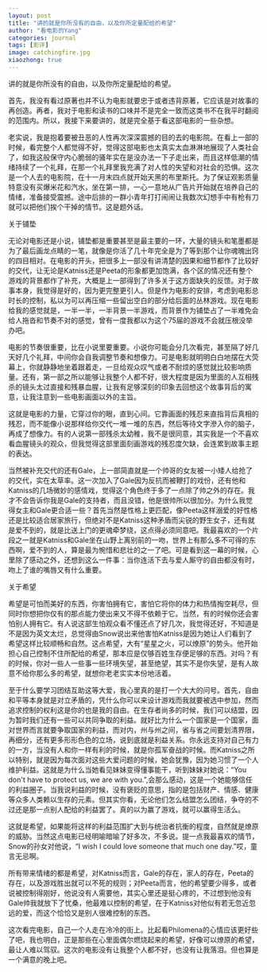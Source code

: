 ```yaml
---
layout: post
title: "讲的就是你所没有的自由，以及你所定量配给的希望"
author: "看电影的Yang"
categories: journal
tags: [影评]
image: catchingfire.jpg
xiaozhong: true
---
```

讲的就是你所没有的自由，以及你所定量配给的希望。

首先，我没有看过原著也并不认为电影就要忠于或者违背原著，它应该是对故事的再创造。再者，我对于电影和读书的口味并不是完全一致而这类书不在我平时翻阅的范围内。所以，我接下来要讲的，就是完全基于看这部电影的一些杂想。

老实说，我是抱着要被丑恶的人性再次深深震撼的目的去的电影院。在看上一部的时候，看完整个人都觉得不好，觉得这部电影也太真实太血淋淋地展现了人类社会了，如我这般保守内心脆弱的骚年实在是没办法一下子走出来，而且这样低潮的情绪持续了一个礼拜，在那一个礼拜里我充满了对人性的失望和对社会的恐惧。这次是一个人去的电影院，在十一月末四点就开始天黑的布里斯托。为了保证观影质量特意没有买爆米花和汽水，坐在第一排，一心一意地从广告片开始就在培养自己的情绪，准备接受震撼。途中后排的一群小青年打打闹闹让我数次幻想手中有枪有刀就可以把他们挨个干掉的情节。这是题外话。

关于铺垫

无论对电影还是小说，铺垫都是重要甚至是最主要的一环，大量的镜头和笔墨都是为了最后画龙点睛的一笔，就像是你活了几十年完全是为了等到那个让你魂魄出窍的四目相对。在电影的开头，把很多上一部没有讲清楚的因果和细节都作了比较好的交代，让无论是Katniss还是Peeta的形象都更加饱满，各个区的情况还有整个游戏的背景都作了补充，大概是上一部得到了许多关于这方面缺失的反馈。对于故事本身，我觉得是好的，因为更完整更引人。但是作为电影的安排，考虑到电影总时长的控制，私以为可以再压缩一些留出空白的部分给后面的丛林游戏。现在电影给我的感觉就是，一半一半，一半背景一半游戏，而背景作为铺垫占了一半难免会给人拖沓和节奏不对的感觉，曾有一度我都以为这个75届的游戏不会就压根没举办吧。

电影的节奏很重要，比在小说里要重要。小说你可能会分几次看完，甚至隔了好几天好几个礼拜，中间你会自我调整节奏和想像力。可是电影就明明白白地摆在大荧幕上，你就静静地坐着跟着走，一旦给观众叹气或者不耐烦的感觉就比较影响质量。还有，第一部之所以能够让我整个人都不好，很大程度是因为里面的人互相残杀的镜头太过直接和残暴血腥，让我有足够深刻的印象去回想这个故事背后的寓意，让我注意到一些电影画面以外的主旨。

这就是电影的力量，它穿过你的眼，直到心间。它靠画面的残忍来直指背后真相的残忍，而不能像小说那样给你交代一堆一堆的东西，然后等待文字滲入你的脑子，再成了想像力。有的人说第一部残杀太幼稚，我不是很同意，其实我是一个不喜欢看血腥镜头的观众，但我觉得这部里面刻画游戏的残忍度欠缺，会连累到故事主题的表达。

当然被补充交代的还有Gale，上一部简直就是一个帅哥的女友被一小矮人给抢了的交代，实在太草率。这一次加入了Gale因为反抗而被鞭打的戏份，还有他和Katniss的几场微妙的感情戏，觉得这个角色终于多了一点除了帅之外的存在。我才不会告诉你我是Gale的支持者，而且没错，他是很帅所以很加分。为什么我觉得女主和Gale更合适一些？首先当然是性格上更匹配，像Peeta这样溺爱的好性格还是比较适合居家旅行，但绝对不是Katniss这种矛盾而尖锐的野生女子，还有就是爱不到的，就是比送上门的更魂牵梦绕，这点得必须同意吧。我最喜欢的一个片段之一就是Katniss和Gale坐在山野上离别前的一吻，世界上有那么多不可得的东西啊，爱不到的人，算是最为惋惜和悲壮的之一了吧。可是看到这一幕的时候，心里除了感动之外，还想到这么一件事：当你连活下去与爱人厮守的自由都没有时，吻上了谁的嘴唇又有什么重要。

关于希望

希望是可怕而美好的东西，你害怕拥有它，害怕它将你的体力和热情掏空耗尽，但同时你想把你仅有的那点能力使出来又不得不依赖于它。当然，有的时候你还会害怕别人拥有它。有人说这部生怕观众看不懂还点了好几次，我觉得还好，不知道是不是因为英文太烂，总觉得由Snow说出来他害怕Katniss是因为她让人们看到了希望这样比较顺畅和自然。这点希望，大有“星星之火，可以燎原”的势头。他开始担心自己控制不住所配给的希望，那本应是仅够百姓生存便足够的东西。对吗？有的时候，你对一些人一些事一些环境失望，甚至绝望，其实不是你失望，是有人故意不给你那么多的希望，就想你老老实实本份地活着。

至于什么要学习团结互助这等大爱，我心里真的是打一个大大的问号。首先，自由和平等本身就是对立矛盾的，凭什么你可以来设计游戏而我就要被选中参加，然而追求控制的权利这是你的也是我的自由。在生存者尚多的时候，我们可以结盟，因为暂时我们还有一些可以共同争取的利益。就好比为什么一个国家是一个国家，面对世界而言就要争取国家的利益，而对内，州与州之间，省与省之间要划清界限，再细分，还有更多形形色色的立场，说到底就是利益关系。你永远支持对自己有力的一方，当没有人和你一样有利的时候，就是你孤军奋战的时候。而Katniss之所以特别，就是因为每次面对这些大爱问题的时候，她会犹豫，因为她习惯了一个人维护利益。这就是为什么当她看见妹妹变得懂事能干，听到妹妹对她说：“You don't have to protect us, we are with you.”,会那么感动，这是一个她能够信任的利益圈子。当我说利益的时候，没有褒贬的意思，指的是包括财产、情感、健康等众多人类赖以生存的元素。但其实你看，无论他们怎么结盟怎么团结，争夺的不过还是那一点别人配给的利益罢了。真的以为赢了游戏，就可以赢得生活么。

这就是希望，如果能将这样的利益范围扩大到与统治者抗衡的程度，自然就是燎原的威胁。当然这点电影已经明喻暗喻了好多次，不多说。提一点我最喜欢的情节，Snow的孙女对他说，“I wish I could love someone that much one day.”哎，童言无忌啊。

所有带来情绪的都是希望，对Katniss而言，Gale的存在，家人的存在，Peeta的存在，以及游戏胜出就可以不死的规则；对Peeta而言，他的希望要少得多，或者说被控制得刚好，他说没有人需要他，其实心里还是挺心疼的，不过想到他没有Gale帅我就放下了忧桑，他最难以控制的希望，在于Katniss对他似有若无忽近忽远的爱，而这个恰恰又是别人很难控制的东西。


这次看完电影，自己一个人走在冷冷的街上。比起看Philomena的心情应该更好些了吧，我也明白，正是那些在心里面偶尔燃烧起来的希望，好像可以燎原的希望，最让人难以驾驭。这次的电影没有让我整个人都不好，也没有让我落泪。但也算是一个满意的晚上吧。